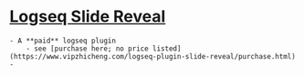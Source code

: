 # [Logseq Slide Reveal](https://www.vipzhicheng.com/logseq-plugin-slide-reveal/)
	- A **paid** logseq plugin
		- see [purchase here; no price listed](https://www.vipzhicheng.com/logseq-plugin-slide-reveal/purchase.html)
	-